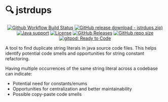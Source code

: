 # 🔍 jstrdups

<p align="center">
<a href="https://github.com/foldright/jstrdups/actions/workflows/ci.yaml"><img src="https://img.shields.io/github/actions/workflow/status/foldright/jstrdups/ci.yaml?branch=main&logo=github&logoColor=white" alt="Github Workflow Build Status"></a>
<a href="https://github.com/foldright/jstrdups/releases/download/v0.1.0/jstrdups-0.1.0.zip"><img src="https://img.shields.io/github/downloads/foldright/jstrdups/v0.1.0/jstrdups-0.1.0.zip.svg?logoColor=white&logo=GitHub" alt="GitHub release download - jstrdups.zip)"></a>
<a href="https://openjdk.java.net/"><img src="https://img.shields.io/badge/Java-8+-339933?logo=openjdk&logoColor=white" alt="Java support"></a>
<a href="https://www.apache.org/licenses/LICENSE-2.0.html"><img src="https://img.shields.io/github/license/foldright/jstrdups?color=4D7A97&logo=apache" alt="License"></a>
<a href="https://github.com/foldright/jstrdups/releases"><img src="https://img.shields.io/github/release/foldright/jstrdups.svg" alt="GitHub Releases"></a>
<a href="https://github.com/foldright/jstrdups"><img src="https://img.shields.io/github/repo-size/foldright/jstrdups?logoColor=white&logo=GitHub" alt="GitHub repo size"></a>
<a href="https://gitpod.io/#https://github.com/foldright/jstrdups"><img src="https://img.shields.io/badge/Gitpod-ready to code-339933?label=gitpod&logo=gitpod&logoColor=white" alt="gitpod: Ready to Code"></a>
</p>

A tool to find duplicate string literals in java source code files.
This helps identify potential code smells and opportunities for string constant refactoring.

Having multiple occurrences of the same string literal across a codebase can indicate:

- Potential need for constants/enums
- Opportunities for centralization and better maintainability
- Possible copy-paste code smells

